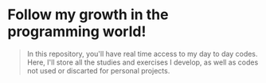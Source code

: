 # Follow my growth in the programming world!
> In this repository, you'll have real time access to my day to day codes.
> Here, I'll store all the studies and exercises I develop, as well as codes not used or discarted for personal projects.

